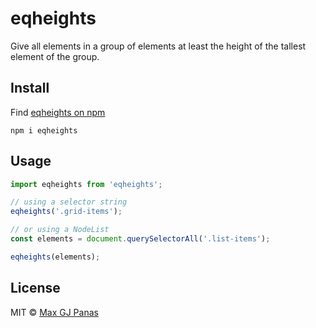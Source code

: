 # eqheights

Give all elements in a group of elements at least the height of the tallest element of the group.

## Install

Find [eqheights on npm](https://www.npmjs.com/package/eqheights)

```
npm i eqheights
```

## Usage

```javascript
import eqheights from 'eqheights';

// using a selector string
eqheights('.grid-items');

// or using a NodeList
const elements = document.querySelectorAll('.list-items');

eqheights(elements);
```

## License

MIT © [Max GJ Panas](maxpanas.com)
